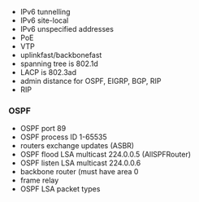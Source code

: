 - IPv6 tunnelling
- IPv6 site-local
- IPv6 unspecified addresses
- PoE
- VTP
- uplinkfast/backbonefast
- spanning tree is 802.1d
- LACP is 802.3ad
- admin distance for OSPF, EIGRP, BGP, RIP
- RIP
### OSPF
- OSPF port 89
- OSPF process ID 1-65535
- routers exchange updates (ASBR)
- OSPF flood LSA multicast 224.0.0.5 (AllSPFRouter)
- OSPF listen LSA multicast 224.0.0.6
- backbone router (must have area 0
- frame relay
- OSPF LSA packet types